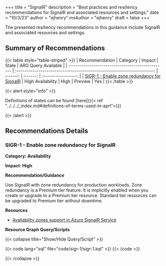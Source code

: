 +++
title = "SignalR"
description = "Best practices and resiliency recommendations for SignalR and associated resources and settings."
date = "10/3/23"
author = "ejhenry"
msAuthor = "ejhenry"
draft = false
+++

The presented resiliency recommendations in this guidance include SignalR and associated resources and settings.

## Summary of Recommendations

{{< table style="table-striped" >}}
| Recommendation                                    |  Category                                                               |  Impact         |  State            | ARG Query Available |
| :------------------------------------------------ | :---------------------------------------------------------------------: | :------:        | :------:          | :-----------------: |
| [SIGR-1 - Enable zone redundancy for SignalR](#sigr-1---enable-zone-redundancy-for-signalr) | High Availability | High | Preview  |         Yes         |
{{< /table >}}

{{< alert style="info" >}}

Definitions of states can be found [here]({{< ref "../../../_index.md#definitions-of-terms-used-in-aprl">}})

{{< /alert >}}

## Recommendations Details

### SIGR-1 - Enable zone redundancy for SignalR

**Category: Availability**

**Impact: High**

**Recommendation/Guidance**

Use SignalR with zone redundancy for production workloads. Zone redundancy is a Premium tier feature. It is implicitly enabled when you create or upgrade to a Premium tier resource. Standard tier resources can be upgraded to Premium tier without downtime.

**Resources**

- [Availability zones support in Azure SignalR Service](https://learn.microsoft.com/azure/azure-signalr/availability-zones)

**Resource Graph Query/Scripts**

{{< collapse title="Show/Hide Query/Script" >}}

{{< code lang="sql" file="code/sigr-1/sigr-1.kql" >}} {{< /code >}}

{{< /collapse >}}

<br><br>
